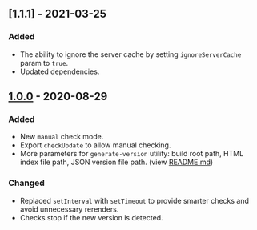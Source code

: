 ## [1.1.1] - 2021-03-25

### Added

- The ability to ignore the server cache by setting `ignoreServerCache` param to `true`.
- Updated dependencies.

## [1.0.0] - 2020-08-29

### Added

- New `manual` check mode.
- Export `checkUpdate` to allow manual checking.
- More parameters for `generate-version` utility:
  build root path, HTML index file path, JSON version file path. (view [README.md](README.md))

### Changed

- Replaced `setInterval` with `setTimeout` to provide smarter checks and avoid unnecessary rerenders.
- Checks stop if the new version is detected.

[unreleased]: https://github.com/iamkd/react-update-notification/compare/v1.0.0...HEAD
[1.0.0]: https://github.com/iamkd/react-update-notification/releases/tag/v1.0.0
